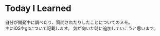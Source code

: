 Today I Learned
===================
自分が開発中に調べたり、質問されたりしたことについてのメモ。  
主にiOSやgitについて記載します。
気が向いた時に追加していこうと思います。
